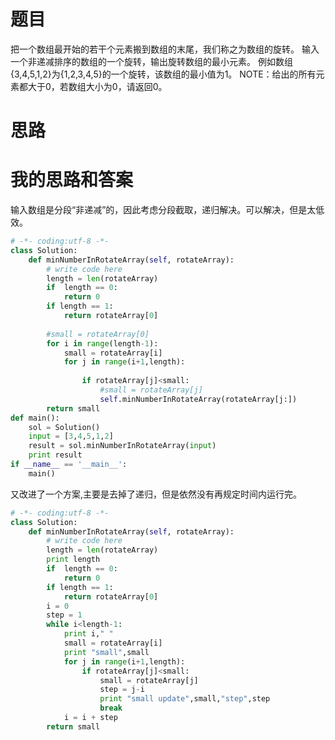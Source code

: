 # 题目

把一个数组最开始的若干个元素搬到数组的末尾，我们称之为数组的旋转。
输入一个非递减排序的数组的一个旋转，输出旋转数组的最小元素。
例如数组{3,4,5,1,2}为{1,2,3,4,5}的一个旋转，该数组的最小值为1。
NOTE：给出的所有元素都大于0，若数组大小为0，请返回0。

# 思路


# 我的思路和答案
输入数组是分段“非递减”的，因此考虑分段截取，递归解决。可以解决，但是太低效。
```python
# -*- coding:utf-8 -*-
class Solution:
    def minNumberInRotateArray(self, rotateArray):
        # write code here
        length = len(rotateArray)
        if  length == 0:
            return 0
        if length == 1:
            return rotateArray[0]
        
        #small = rotateArray[0]
        for i in range(length-1):
            small = rotateArray[i]
            for j in range(i+1,length):
            	
                if rotateArray[j]<small:
                    #small = rotateArray[j]
					self.minNumberInRotateArray(rotateArray[j:])                   
        return small 
def main():
    sol = Solution()
    input = [3,4,5,1,2]
    result = sol.minNumberInRotateArray(input)
    print result
if __name__ == '__main__':
    main()
```


又改进了一个方案,主要是去掉了递归，但是依然没有再规定时间内运行完。
```python
# -*- coding:utf-8 -*-
class Solution:
    def minNumberInRotateArray(self, rotateArray):
        # write code here
        length = len(rotateArray)
        print length
        if  length == 0:
            return 0
        if length == 1:
            return rotateArray[0]
        i = 0
        step = 1
        while i<length-1:     		
            print i," "
            small = rotateArray[i]
            print "small",small
            for j in range(i+1,length):
                if rotateArray[j]<small:
                    small = rotateArray[j]
                    step = j-i
                    print "small update",small,"step",step
                    break
            i = i + step
        return small 
```

#